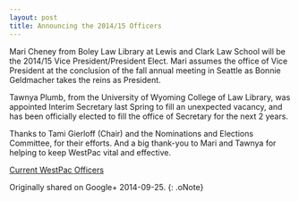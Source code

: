 ```yaml
---
layout: post
title: Announcing the 2014/15 Officers
---
```


Mari Cheney from Boley Law Library at Lewis and Clark Law School will be the 2014/15 Vice President/President Elect. Mari assumes the office of Vice President at the conclusion of the fall annual meeting in Seattle as Bonnie Geldmacher takes the reins as President.

Tawnya Plumb, from the University of Wyoming College of Law Library, was appointed Interim Secretary last Spring to fill an unexpected vacancy, and has been officially elected to fill the office of Secretary for the next 2 years.

Thanks to Tami Gierloff (Chair) and the Nominations and Elections Committee, for their efforts. And a big thank-you to Mari and Tawnya for helping to keep WestPac vital and effective.

[Current WestPac Officers](http://chapters.aallnet.org/westpac/officers.asp)

Originally shared on Google+ 2014-09-25.
{: .oNote}
